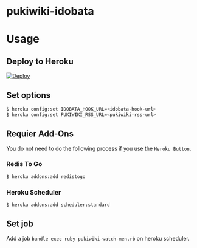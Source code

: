 # pukiwiki-idobata

# Usage

## Deploy to Heroku
[![Deploy](https://www.herokucdn.com/deploy/button.png)](https://heroku.com/deploy)

## Set options

```sh
$ heroku config:set IDOBATA_HOOK_URL=<idobata-hook-url>
$ heroku config:set PUKIWIKI_RSS_URL=<pukiwiki-rss-url>
```

## Requier Add-Ons
You do not need to do the following process if you use the `Heroku Button`.

### Redis To Go

```sh
$ heroku addons:add redistogo

```

### Heroku Scheduler

```sh
$ heroku addons:add scheduler:standard
```
## Set job
Add a job `bundle exec ruby pukiwiki-watch-men.rb` on heroku scheduler.
